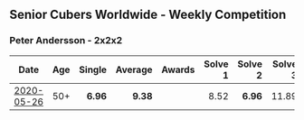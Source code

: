 ## Senior Cubers Worldwide - Weekly Competition
### Peter Andersson - 2x2x2

| Date | Age | Single | Average | Awards | Solve 1 | Solve 2 | Solve 3 | Solve 4 | Solve 5 | Video |
| :--: | :--: | --: | --: | :--: | --: | --: | --: | --: | --: | :-- |
| [2020-05-26](../../results/222/2020-05-26.md) | 50+ | **6.96** | **9.38** |  | 8.52 | **6.96** | 11.89 | 8.23 | 11.39 | [Link](https://www.facebook.com/events/688407551989463/permalink/690673085096243/) |


<!-- Global site tag (gtag.js) - Google Analytics -->
<script async src="https://www.googletagmanager.com/gtag/js?id=UA-86348435-3"></script>
<script>window.dataLayer = window.dataLayer || []; function gtag() {dataLayer.push(arguments);} gtag('js', new Date()); gtag('config', 'UA-86348435-3');</script>
